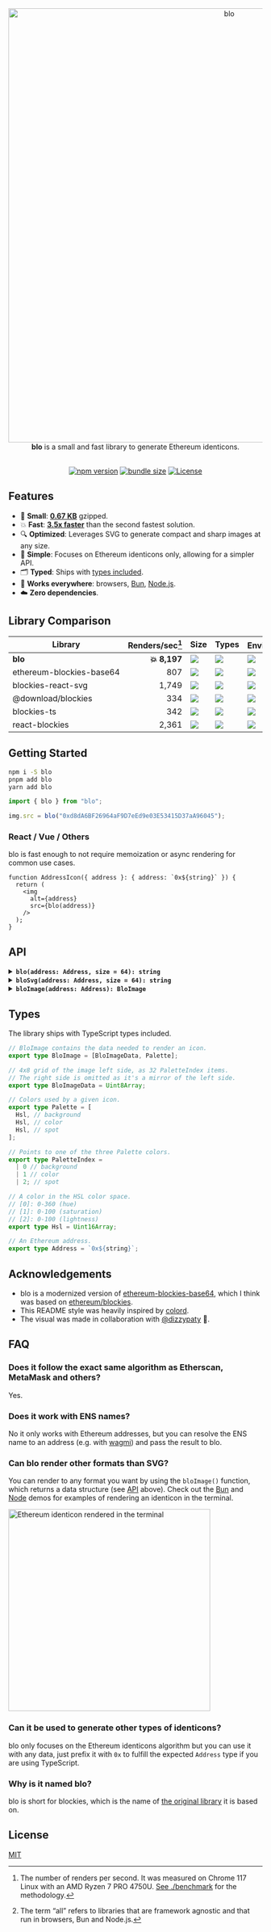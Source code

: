 <div align="center">
<img width="860" alt="blo" src="https://github.com/bpierre/blo/assets/36158/7ddc0bf0-076d-4c5a-8624-cc8646e4c5aa">
  <br><strong>blo</strong> is a small and fast library to generate Ethereum identicons.
  <br><br>
</div>

<p align=center><a href="https://www.npmjs.com/package/blo"><img src="https://badgen.net/npm/v/blo" alt="npm version"></a> <a href="https://bundlejs.com/?q=blo"><img src="https://deno.bundlejs.com/badge?q=blo" alt="bundle size"></a> <a href="https://github.com/bpierre/blo/blob/main/LICENSE"><img src="https://badgen.net/github/license/bpierre/blo" alt="License"></a></p>

## Features

- 🐥 **Small**: **[0.67 KB](https://bundlejs.com/?bundle&q=blo)** gzipped.
- 💥 **Fast**: **[3.5x faster](#library-comparison)** than the second fastest solution.
- 🔍 **Optimized**: Leverages SVG to generate compact and sharp images at any size.
- 💆 **Simple**: Focuses on Ethereum identicons only, allowing for a simpler API.
- 🗂 **Typed**: Ships with [types included](#types).
- 👫 **Works everywhere**: browsers, [Bun](https://bun.sh/), [Node.js](http://nodejs.org/).
- ☁️ **Zero dependencies**.

## Library Comparison

| Library                               |              Renders/sec[^1] | Size                                                                                                       | Types                                        | Environment[^2]                                | Rendering |
| ------------------------------------- | ---------------------------: | ---------------------------------------------------------------------------------------------------------- | -------------------------------------------- | ---------------------------------------------- | --------: |
| <b>blo</b>                            | <nobr><b>💥 8,197</b></nobr> | [![](https://img.shields.io/badge/0.67kB-6ead0a)](https://bundlejs.com/?bundle&q=blo)                      | ![](https://img.shields.io/badge/yes-6ead0a) | ![](https://img.shields.io/badge/all-6ead0a)   |       SVG |
| <nobr>ethereum-blockies-base64</nobr> |                          807 | [![](https://img.shields.io/badge/2.75kB-ee4433)](https://bundlejs.com/?bundle&q=ethereum-blockies-base64) | ![](https://img.shields.io/badge/no-ee4433)  | ![](https://img.shields.io/badge/all-6ead0a)   |       PNG |
| <nobr>blockies-react-svg</nobr>       |                        1,749 | [![](https://img.shields.io/badge/4kB-ee4433)](https://bundlejs.com/?bundle&q=blockies-react-svg)          | ![](https://img.shields.io/badge/yes-6ead0a) | ![](https://img.shields.io/badge/react-ee4433) |       SVG |
| <nobr>@download/blockies</nobr>       |                          334 | [![](https://img.shields.io/badge/0.67kB-6ead0a)](https://bundlejs.com/?bundle&q=%6ead0a%2Fblockies)       | ![](https://img.shields.io/badge/no-ee4433)  | ![](https://img.shields.io/badge/dom-ee4433)   |    Canvas |
| <nobr>blockies-ts</nobr>              |                          342 | [![](https://img.shields.io/badge/1.31kB-6ead0a)](https://bundlejs.com/?bundle&q=blockies-ts)              | ![](https://img.shields.io/badge/yes-6ead0a) | ![](https://img.shields.io/badge/dom-ee4433)   |    Canvas |
| <nobr>react-blockies</nobr>           |                        2,361 | [![](https://img.shields.io/badge/4.72kB-ee4433)](https://bundlejs.com/?bundle&q=react-blockies)           | ![](https://img.shields.io/badge/no-ee4433)  | ![](https://img.shields.io/badge/react-ee4433) |    Canvas |

[^1]: The number of renders per second. It was measured on Chrome 117 Linux with an AMD Ryzen 7 PRO 4750U. [See ./benchmark](https://github.com/bpierre/blo/tree/main/benchmark) for the methodology.

[^2]: The term “all” refers to libraries that are framework agnostic and that run in browsers, Bun and Node.js.

## Getting Started

```sh
npm i -S blo
pnpm add blo
yarn add blo
```

```ts
import { blo } from "blo";

img.src = blo("0xd8dA6BF26964aF9D7eEd9e03E53415D37aA96045");
```

### React / Vue / Others

blo is fast enough to not require memoization or async rendering for common use cases.

```tsx
function AddressIcon({ address }: { address: `0x${string}` }) {
  return (
    <img
      alt={address}
      src={blo(address)}
    />
  );
}
```

## API

<details>
<summary><b><code>blo(address: Address, size = 64): string</code></b></summary>
<br>

Get a data URI string representing the identicon as an SVG image.

The `size` paramater shouldn’t usually be needed, as the image will stay sharp no matter what the size of the `img` element is.

Example:

```ts
import { blo } from "blo";

img.src = blo(address); // size inside the SVG defaults to 64px
img2.src = blo(address, 24); // set it to 24px
```

</details>

<details>
<summary><b><code>bloSvg(address: Address, size = 64): string</code></b></summary>
<br>

Same as above except it returns the SVG code instead of a data URI string.

</details>

<details>
<summary><b><code>bloImage(address: Address): BloImage</code></b></summary>
<br>

Get a `BloImage` data structure that can be used to render the image in different formats.

See [`src/svg.ts`](./src/svg.ts) for an example of how to use it.

</details>

## Types

The library ships with TypeScript types included.

```ts
// BloImage contains the data needed to render an icon.
export type BloImage = [BloImageData, Palette];

// 4x8 grid of the image left side, as 32 PaletteIndex items.
// The right side is omitted as it's a mirror of the left side.
export type BloImageData = Uint8Array;

// Colors used by a given icon.
export type Palette = [
  Hsl, // background
  Hsl, // color
  Hsl, // spot
];

// Points to one of the three Palette colors.
export type PaletteIndex =
  | 0 // background
  | 1 // color
  | 2; // spot

// A color in the HSL color space.
// [0]: 0-360 (hue)
// [1]: 0-100 (saturation)
// [2]: 0-100 (lightness)
export type Hsl = Uint16Array;

// An Ethereum address.
export type Address = `0x${string}`;
```

## Acknowledgements

- blo is a modernized version of [ethereum-blockies-base64](https://github.com/MyCryptoHQ/ethereum-blockies-base64), which I think was based on [ethereum/blockies](https://github.com/ethereum/blockies).
- This README style was heavily inspired by [colord](https://github.com/omgovich/colord).
- The visual was made in collaboration with [@dizzypaty](https://twitter.com/dizzypaty) 💖.

## FAQ

### Does it follow the exact same algorithm as Etherscan, MetaMask and others?

Yes.

### Does it work with ENS names?

No it only works with Ethereum addresses, but you can resolve the ENS name to an address (e.g. with [wagmi](https://wagmi.sh/core/actions/fetchEnsAddress)) and pass the result to blo.

### Can blo render other formats than SVG?

You can render to any format you want by using the `bloImage()` function, which returns a data structure (see [API](#api) above). Check out the [Bun](./demos/bun) and [Node](./demos/node) demos for examples of rendering an identicon in the terminal.

<img width="400" src="https://github.com/bpierre/blo/assets/36158/a7c86d01-f003-49d7-8f9e-93097b502872" alt="Ethereum identicon rendered in the terminal">

### Can it be used to generate other types of identicons?

blo only focuses on the Ethereum identicons algorithm but you can use it with any data, just prefix it with `0x` to fulfill the expected `Address` type if you are using TypeScript.

### Why is it named blo?

blo is short for blockies, which is the name of [the original library](https://github.com/ethereum/blockies) it is based on.

## License

[MIT](./LICENSE)
